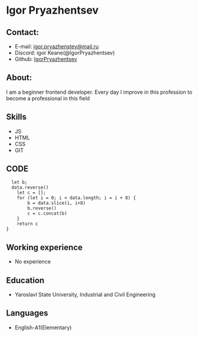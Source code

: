 # Igor Pryazhentsev #

## Contact: ##

* E-mail: igor.pryazhenstev@mail.ru
* Discord: igor Keane(@IgorPryazhentsev)
* Github: [IgorPryazhentsev](https://github.com/IgorPryazhentsev)

## About: ##

I am a beginner frontend developer. Every day I improve in this profession to become a professional in this field

## Skills ##

* JS
* HTML
* CSS
* GIT

## CODE ##

```function dataReverse(data) {
  let b;
  data.reverse()
    let c = [];
    for (let i = 0; i < data.length; i = i + 8) {
        b = data.slice(i, i+8)
        b.reverse()
        c = c.concat(b)
    }
    return c
}
```

## Working experience ##

* No experience

## Education ##

* Yaroslavl State University, Industrial and Civil Engineering

## Languages ##

* English-A1(Elementary)


